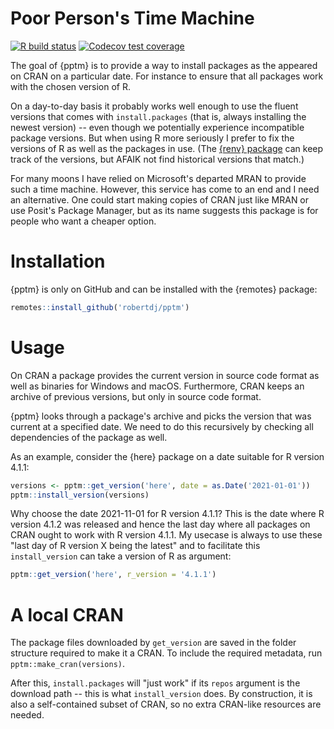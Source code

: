 Poor Person's Time Machine
==========================

<!-- badges: start -->
[![R build status](https://github.com/robertdj/pptm/workflows/R-CMD-check/badge.svg)](https://github.com/robertdj/pptm/actions)
[![Codecov test coverage](https://codecov.io/gh/robertdj/pptm/branch/main/graph/badge.svg)](https://codecov.io/gh/robertdj/pptm?branch=main)
<!-- badges: end -->

The goal of {pptm} is to provide a way to install packages as the appeared on CRAN on a particular date.
For instance to ensure that all packages work with the chosen version of R.

On a day-to-day basis it probably works well enough to use the fluent versions that comes with `install.packages` (that is, always installing the newest version) -- even though we potentially experience incompatible package versions.
But when using R more seriously I prefer to fix the versions of R as well as the packages in use.
(The [{renv} package](https://rstudio.github.io/renv) can keep track of the versions, but AFAIK not find historical versions that match.)

For many moons I have relied on Microsoft's departed MRAN to provide such a time machine.
However, this service has come to an end and I need an alternative.
One could start making copies of CRAN just like MRAN or use Posit's Package Manager, but as its name suggests this package is for people who want a cheaper option.


# Installation

{pptm} is only on GitHub and can be installed with the {remotes} package:

```r
remotes::install_github('robertdj/pptm')
```


# Usage

On CRAN a package provides the current version in source code format as well as binaries for Windows and macOS.
Furthermore, CRAN keeps an archive of previous versions, but only in source code format.

{pptm} looks through a package's archive and picks the version that was current at a specified date.
We need to do this recursively by checking all dependencies of the package as well.

As an example, consider the {here} package on a date suitable for R version 4.1.1:

```r
versions <- pptm::get_version('here', date = as.Date('2021-01-01'))
pptm::install_version(versions)
```

Why choose the date 2021-11-01 for R version 4.1.1? 
This is the date where R version 4.1.2 was released and hence the last day where all packages on CRAN ought to work with R version 4.1.1.
My usecase is always to use these "last day of R version X being the latest" and to facilitate this `install_version` can take a version of R as argument:

```r
pptm::get_version('here', r_version = '4.1.1')
```


# A local CRAN

The package files downloaded by `get_version` are saved in the folder structure required to make it a CRAN. 
To include the required metadata, run `pptm::make_cran(versions)`.

After this, `install.packages` will "just work" if its `repos` argument is the download path -- this is what `install_version` does.
By construction, it is also a self-contained subset of CRAN, so no extra CRAN-like resources are needed.
